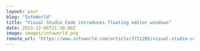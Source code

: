```yaml
---
layout: post
blog: "InfoWorld"
title: "Visual Studio Code introduces floating editor windows"
date: 2023-12-08T21:30:00Z
image: images/infoworld.png
remote_url: "https://www.infoworld.com/article/3711285/visual-studio-code-introduces-floating-editor-windows.html#tk.rss_applicationdevelopment"
---
```

